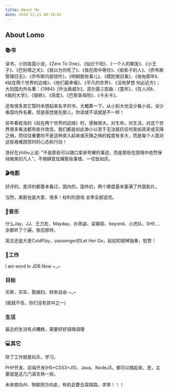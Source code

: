 ```yaml
---
title: About Me
date: 2010-12-21 00:10:01
---
```


## About Lomo

### 📚书

读书，小则各国小说，《Zero To One》、《灿烂千阳》、《一个人的朝圣》、《小王子》、《巴别塔之犬》、《我以为你死了》、《我在雨中等你》、《偷影子的人》、《乔布斯管理日志》、《乔布斯内部信件》，《明朝那些事儿》、《蹉跎坡旧事》、《匆匆那年》、《站在两个世界的边缘》、《他们最幸福》、《平凡的世界》、《没有梦想 何必远方》；大则国内外名著：《1984》[乔治奥威尔]、高尔基三部曲：《童年》、《在人间》、《我的大学》、《钢铁》、《简爱》、《巴黎圣母院》、《卡夫卡》。

还有很多其它暂时未想起来名字的书，大概算一下，从小到大也没少看小说，没少看国内外名著，但是感觉就在那儿，你读或不读就是不一样！

前年看程浩的《站在两个世界的边缘》时，感触很大，对生命，对生活，对这个世界很多看法都有些许改变。我们都是如此渺小以至于无法抵抗任何突如其来或天降之祸，而往往重要的不是这种突入起来或天降之祸的程度有多大，而是每个人面对这些艰难困苦时的心态和行动！

浩仔在zhihu上说: "不是那些可以随口拿来夸耀的事迹，而是那些在困境中依然保持微笑的凡人"。不用肆意炫耀那些事情，一切皆如灰。


### 🎬电影
好评的、差评的都基本看过，国内的，国外的，两个硬盘基本塞满了外国影片。

当然，美剧也是大爱，很多！权利的游戏 全季全部追完。

### 🎵音乐
什么Jay、JJ、王力宏、Mayday、孙燕姿、梁静茹、beyond、小虎队、SHE.... 全都听了个遍，依旧那样。

英文还是大爱ColdPlay，passenger的Let Her Go，起初的钢琴独奏，怒赞！

### 📅工作

I am word In JDB Now ~_~

### 目标

买房、买车、娶媳妇、财务自由    ~_~

(我就不信，你们没有其中之一)

### 生活
最近的生活有点糟糕，需要好好调理调理

### 💻其它
除了工作就是玩乐，学习。

PHP开发、前端开发(H5+CSS3+JS)、Java、NodeJS，都可以搞起来，恩，主要就是这几门语言熟一些。

未来想向AI、物联网方向走，有机会要去探探路，求带！！！